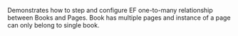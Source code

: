 Demonstrates how to step and configure EF one-to-many relationship between Books and Pages. 
Book has multiple pages and instance of a page can only belong to single book.

